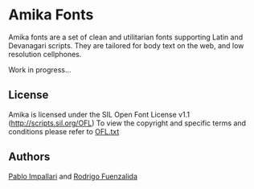 Amika Fonts
======================

Amika fonts are a set of clean and utilitarian fonts supporting Latin and Devanagari scripts.
They are tailored for body text on the web, and low resolution cellphones.

Work in progress... 

## License

Amika is licensed under the SIL Open Font License v1.1 (<http://scripts.sil.org/OFL>)
To view the copyright and specific terms and conditions please refer to [OFL.txt](https://github.com/impallari/Amika-Devanagari-Fonts/blob/master/OFL.txt)

## Authors

[Pablo Impallari](http://www.impallari.com) and [Rodrigo Fuenzalida](http://www.rfuenzalida.com)